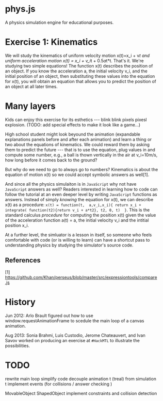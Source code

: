 phys.js
=======

A physics simulation engine for educational purposes.


Exercise 1: Kinematics
======================
We will study the kinematics of uniform velocity motion x(t)=x_i + v*t and uniform acceleration motion x(t) = x_i + v_i*t + 0.5*a*t*t.
That's it. We're studying two simple equations! The function x(t) describes the position of an object.
If you know the acceleration a, the initial velocity v_i, and the initial position of an object,
then substituting these values into the equation for x(t), you will obtain an equation that allows you
to predict the position of an object at all later times.




Many layers
===========

Kids can enjoy this exercise for its esthetics --- blink blink pixels pixesl explosion. (TODO: add special effects to make it look like a game...)

High school student might look beyound the animation (expandable explanations panels before and after each animation) and learn a thing or two
about the equations of kinematics. We could reward them by asking them to predict the future --- that is to use the equation, plug values in and
compute some number, e.g., a ball is thown vertically in the air at v_i=10m/s, how long before it comes back to the ground?

But why do we need to go to always go to numbers?
Kinematics is about the equation of motion x(t) so we could accept symbolic answers as well[1].

And since all the physics simulaiton is in `JavaScript` why not have `JavaScript` answers as well? 
Readers interested in learning how to code can follow the tutorial at an even deeper level by writing
`JavaScript` functions as answers.
Instead of simply *knowing* the equation for x(t), we can describe x(t) as a procedure:
`x(t) = function(t,  a,v_i,x_i){ return x_i + integrate( function(t2){return v_i + a*t2}, t2, 0, t)  }`.
This is the standard calculus *procedure* for computing the position x(t) given the value of the acceleration function a(t) = a,
the initial velocity v_i and the intitial position x_i.

At a further level, the simluator is a lesson in itself, so someone who feels comfortable with code 
(or is willing to learn) can have a shortcut pass to understanding physics by studying the simulator's source code.


References
----------
[1] https://github.com/Khan/perseus/blob/master/src/expressiontools/compare.js



History
=======
Jun 2012: Arlo Brault figured out how to use window.requestAnimationFrame to scedule the main loop of a canvas animation.

Aug 2013: Sonia Brahmi, Luis Custodio, Jerome Chateauvert, and Ivan Savov worked on producing an exercise at `#HackMTL` to illustrate the possibilities.


TODO
====

rewrite main loop simplify code
decouple animation t (treal) from simulation t
implement events (for collisions / answer checking )

MovableObject
ShapedObject 
implement constraints and collision detection





